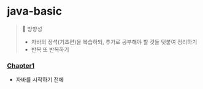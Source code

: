 # java-basic

> 🎉 방향성 <br>
> - 자바의 정석(기초편)을 복습하되, 추가로 공부해야 할 것들 덧붙여 정리하기 <br> 
> - 반복 또 반복하기 <br> 

### [Chapter1](Chapter1)
- 자바를 시작하기 전에
